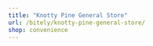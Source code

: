 ```yaml
---
title: "Knotty Pine General Store"
url: /bitely/knotty-pine-general-store/
shop: convenience
---
```

